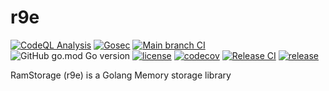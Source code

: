 # r9e

[![CodeQL Analysis](https://github.com/slashdevops/r9e/actions/workflows/codeql-analysis.yml/badge.svg)](https://github.com/slashdevops/r9e/actions/workflows/codeql-analysis.yml)
[![Gosec](https://github.com/slashdevops/r9e/actions/workflows/gosec.yml/badge.svg)](https://github.com/slashdevops/r9e/actions/workflows/gosec.yml)
[![Main branch CI](https://github.com/slashdevops/r9e/actions/workflows/main.yml/badge.svg)](https://github.com/slashdevops/r9e/actions/workflows/main.yml)
![GitHub go.mod Go version](https://img.shields.io/github/go-mod/go-version/slashdevops/r9e?style=plastic)
[![license](https://img.shields.io/github/license/slashdevops/r9e.svg)](https://github.com/slashdevops/r9e/blob/main/LICENSE)
[![codecov](https://codecov.io/gh/slashdevops/r9e/branch/main/graph/badge.svg?token=UNTP5C1P6C)](https://codecov.io/gh/slashdevops/r9e)
[![Release CI](https://github.com/slashdevops/r9e/actions/workflows/release.yml/badge.svg)](https://github.com/slashdevops/r9e/actions/workflows/release.yml)
[![release](https://img.shields.io/github/release/slashdevops/r9e/all.svg)](https://github.com/slashdevops/r9e/releases)

RamStorage (r9e) is a Golang Memory storage library
